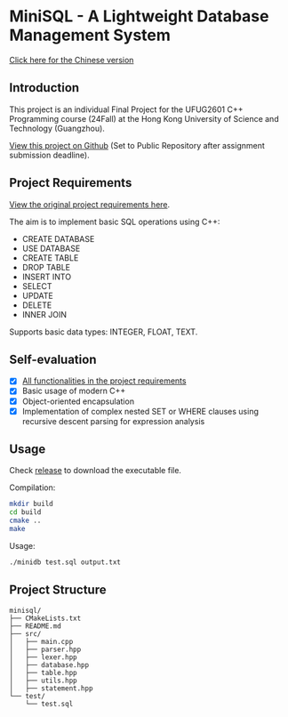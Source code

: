 # MiniSQL - A Lightweight Database Management System

[Click here for the Chinese version](README.md)

## Introduction

This project is an individual Final Project for the UFUG2601 C++ Programming course (24Fall) at the Hong Kong University of Science and Technology (Guangzhou).

[View this project on Github](https://github.com/huaruoji/miniSQL) (Set to Public Repository after assignment submission deadline).

## Project Requirements

[View the original project requirements here](requirements.md).

The aim is to implement basic SQL operations using C++:

- CREATE DATABASE
- USE DATABASE
- CREATE TABLE
- DROP TABLE
- INSERT INTO
- SELECT
- UPDATE
- DELETE
- INNER JOIN

Supports basic data types: INTEGER, FLOAT, TEXT.

## Self-evaluation

- [x] [All functionalities in the project requirements](requirements.md)
- [x] Basic usage of modern C++
- [x] Object-oriented encapsulation
- [x] Implementation of complex nested SET or WHERE clauses using recursive descent parsing for expression analysis

## Usage

Check [release](https://github.com/huaruoji/miniSQL/releases/) to download the executable file.

Compilation:

```bash
mkdir build
cd build
cmake ..
make
```

Usage:

```bash
./minidb test.sql output.txt
```

## Project Structure

```
minisql/
├── CMakeLists.txt
├── README.md
├── src/
│   ├── main.cpp
│   ├── parser.hpp
│   ├── lexer.hpp
│   ├── database.hpp
│   ├── table.hpp
│   ├── utils.hpp
│   ├── statement.hpp
└── test/
    └── test.sql
```